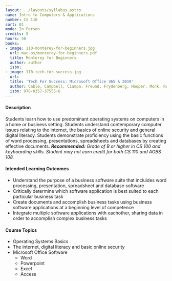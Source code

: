 ```yaml
---
layout: ../layouts/syllabus.astro
name: Intro to Computers & Applications
number: CS 110
sort: 01
mode: In Person
credits: 5
hours: 50
books:
- image: 110-monterey-for-beginners.jpg
  url: mac-os/monterey-for-beginners.pdf
  title: Monterey for Beginners
  author: author
  isbn:
- image: 110-tech-for-success.jpg
  url:
  title: 'Tech For Success: Microsoft Office 365 & 2019'
  author: Cable, Campbell, Ciampa, Freund, Frydenberg, Hooper, Monk, Ruffalo, Sebok & Vermat
  isbn: 978-0357-37555-6
---
```


<!-- All Done! Submit to Gwen Bloomberg -->
#### Description
Students learn how to use predominant operating systems on computers in a home or business setting. Students understand contemporary computer issues relating to the internet, the basics of online security and general digital literacy. Students demonstrate proficiency using the basic functions of word processing, presentations, spreadsheets and databases by creating effective documents. _**Recommended:** Grade of B or higher in CS 100 and keyboarding skills. Student may not earn credit for both CS 110 and AGBS 108._

#### Intended Learning Outcomes
* Understand the purpose of a business software suite that incluides word processing, presentation, spreadsheet and database software
* Critically determine which software application is best suited to each particular business task
* Create documents and accomplish business tasks using business software applications at a beginning level of competence
* Integrate multiple software applications with eachother, sharing data in order to accomplish complex business tasks

#### Course Topics
* Operating Systems Basics
* The internet, digital literacy and basic online security
* Microsoft Office Software
	* Word
	* Powerpoint
	* Excel
	* Access
